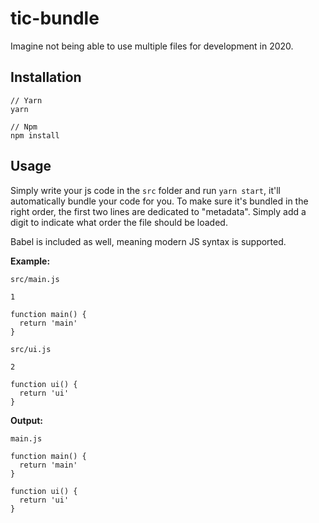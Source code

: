 # tic-bundle

Imagine not being able to use multiple files for development in 2020.

## Installation

```
// Yarn
yarn

// Npm
npm install
```

## Usage

Simply write your js code in the `src` folder and run `yarn start`, it'll automatically bundle your code for you.
To make sure it's bundled in the right order, the first two lines are dedicated to "metadata". Simply add a digit to indicate what order the file should be loaded.

Babel is included as well, meaning modern JS syntax is supported.

<b>Example:</b>

`src/main.js`

```
1

function main() {
  return 'main'
}
```

`src/ui.js`

```
2

function ui() {
  return 'ui'
}
```

<b>Output:</b>

`main.js`

```
function main() {
  return 'main'
}

function ui() {
  return 'ui'
}
```
